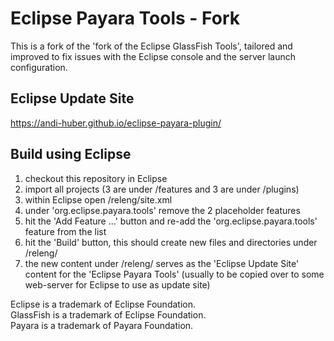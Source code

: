 # Eclipse Payara Tools - Fork
This is a fork of the 'fork of the Eclipse GlassFish Tools', tailored and improved to fix issues with the Eclipse console and the server launch configuration.

## Eclipse Update Site
https://andi-huber.github.io/eclipse-payara-plugin/


## Build using Eclipse

1. checkout this repository in Eclipse
2. import all projects (3 are under /features and 3 are under /plugins) 
3. within Eclipse open /releng/site.xml
4. under 'org.eclipse.payara.tools' remove the 2 placeholder features 
5. hit the 'Add Feature ...' button and re-add the 'org.eclipse.payara.tools' feature from the list
6. hit the 'Build' button, this should create new files and directories under /releng/
7. the new content under /releng/ serves as the 'Eclipse Update Site' content for the 'Eclipse Payara Tools' (usually to be copied over to some web-server for Eclipse to use as update site)

Eclipse is a trademark of Eclipse Foundation.  
GlassFish is a trademark of Eclipse Foundation.  
Payara is a trademark of Payara Foundation.

